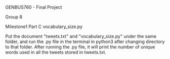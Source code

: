 GENBUS760 - Final Project

Group 8

Milestone1 Part C vocabulary_size.py

Put the document "tweets.txt" and "vocabulary_size.py" under the same folder, and run the .py file in the terminal in python3 after changing directory to that folder. After running the .py file, it will print the number of unique words used in all the tweets stored in tweets.txt.

